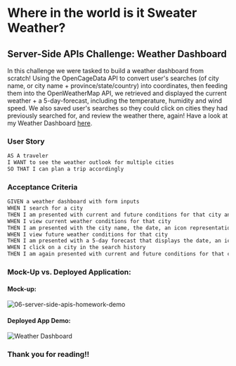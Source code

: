 # Where in the world is it Sweater Weather?
## Server-Side APIs Challenge: Weather Dashboard

In this challenge we were tasked to build a weather dashboard from scratch! 
Using the OpenCageData API to convert user's searches (of city name, or city name + province/state/country) into coordinates, then feeding them into the OpenWeatherMap API, we retrieved and displayed the current weather + a 5-day-forecast, including the temperature, humidity and wind speed. We also saved user's searches so they could click on cities they had previously searched for, and review the weather there, again! Have a look at my Weather Dashboard [here](https://acst52.github.io/Sweater-Weather-Dash/).

### User Story

```md
AS A traveler
I WANT to see the weather outlook for multiple cities
SO THAT I can plan a trip accordingly
```

### Acceptance Criteria

```md
GIVEN a weather dashboard with form inputs
WHEN I search for a city
THEN I am presented with current and future conditions for that city and that city is added to the search history
WHEN I view current weather conditions for that city
THEN I am presented with the city name, the date, an icon representation of weather conditions, the temperature, the humidity, and the the wind speed
WHEN I view future weather conditions for that city
THEN I am presented with a 5-day forecast that displays the date, an icon representation of weather conditions, the temperature, the wind speed, and the humidity
WHEN I click on a city in the search history
THEN I am again presented with current and future conditions for that city
```

### Mock-Up vs. Deployed Application:
#### Mock-up:
![06-server-side-apis-homework-demo](https://user-images.githubusercontent.com/116177485/214971281-3f3a05d4-3eab-4d35-aa97-5be94332245b.png)

#### Deployed App Demo:
![Weather Dashboard](https://user-images.githubusercontent.com/116177485/214971338-a930e086-04b0-4738-816a-afaecf319a2f.gif)

### Thank you for reading!!
